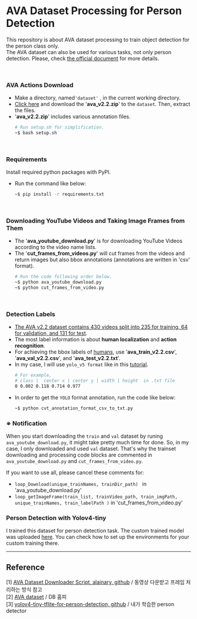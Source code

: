 # AVA Dataset Processing for Person Detection
This repository is about AVA dataset processing to train object detection for the person class only. <br/>
The AVA dataset can also be used for various tasks, not only person detection. Please, check [the official document](https://research.google.com/ava/index.html) for more details.

<br/>

### AVA Actions Download 
* Make a directory, named```'dataset'``` , in the current working directory.
* [Click here](https://research.google.com/ava/download.html#ava_kinetics_download) and download the '**ava_v2.2.zip**' to the ```dataset```. Then, extract the files.   
* '**ava_v2.2.zip**' includes various annotation files. 
    ```bash
    # Run setup.sh for simplification.
    ~$ bash setup.sh
    ```

<br/>

### Requirements 
Install required python packages with PyPI. 
* Run the command like below:
    ``` bash
    ~$ pip install -r requirements.txt
    ```





<br/>

### Downloading YouTube Videos and Taking Image Frames from Them 
* The '**ava_youtube_download.py**' is for downloading YouTube Videos according to the video name lists.
* The '**cut_frames_from_videos.py**' will cut frames from the videos and return images but also bbox annotations (annotations are written in 'csv' format).
    ``` bash
    # Run the code following order below.
    ~$ python ava_youtube_download.py
    ~$ python cut_frames_from_video.py
    ```


<br/>

### Detection Labels 
* [The AVA v2.2 dataset contains 430 videos split into 235 for training, 64 for validation, and 131 for test](https://research.google.com/ava/download.html).
* The most label information is about **human localization** and **action recognition**.
* For achieving the bbox labels of [humans](https://www.reddit.com/r/etymology/comments/63ymz1/why_is_it_humans_instead_of_humen/), use '**ava_train_v2.2.csv**', '**ava_val_v2.2.csv**', and '**ava_test_v2.2.txt**'.
* In my case, I will use `yolo_v5 format` like in this [tutorial](https://blog.roboflow.com/how-to-train-a-custom-mobile-object-detection-model/).
    ``` bash
    # For example,
    # class |  center x | center y | width | height  in .txt file 
    0 0.002 0.118 0.714 0.977 

    ```
* In order to get the ```YOLO``` format annotation, run the code like below:
    ```bash
    ~$ python cvt_annotation_format_csv_to_txt.py
    ```

### ※ Notification 
When you start downloading the ```train``` and ```val``` dataset by runing ```ava_youtube_download.py```, it might  take pretty much time for done. So, in my case, I only downloaded and used ```val``` dataset. That's why the trainset downloading and processing code blocks are commented in ```ava_youtube_download.py``` and ```cut_frames_from_video.py```. <br/>

If you want to use all, please cancel these comments for:
* ```loop_Download(unique_trainNames, trainDir_path) ``` in 'ava_youtube_download.py'
* ```loop_getImageFrame(train_list, trainVideo_path, train_imgPath, unique_trainNames, train_labelPath )``` in 'cut_frames_from_video.py'


### Person Detection with Yolov4-tiny 
I trained this dataset for person detection task. The custom trained model was uploaded [here](https://github.com/DoranLyong/yolov4-tiny-tflite-for-person-detection). You can check how to set up the environments for your custom training there.

***
## Reference 
[1] [AVA Dataset Downloader Script, alainary, github](https://github.com/alainray/ava_downloader) / 동영상 다운받고 프레임 처리하는 방식 참고 <br/>
[2] [AVA dataset](https://research.google.com/ava/download.html) / DB 홈피 <br/>
[3] [yolov4-tiny-tflite-for-person-detection, github](https://github.com/DoranLyong/yolov4-tiny-tflite-for-person-detection) / 내가 학습한 person detector <br/>
